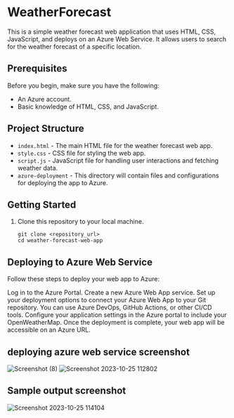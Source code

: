 # WeatherForecast

This is a simple weather forecast web application that uses HTML, CSS, JavaScript, and deploys on an Azure Web Service. It allows users to search for the weather forecast of a specific location.

## Prerequisites

Before you begin, make sure you have the following:

- An Azure account.
- Basic knowledge of HTML, CSS, and JavaScript.

## Project Structure

- `index.html` - The main HTML file for the weather forecast web app.
- `style.css` - CSS file for styling the web app.
- `script.js` - JavaScript file for handling user interactions and fetching weather data.
- `azure-deployment` - This directory will contain files and configurations for deploying the app to Azure.

## Getting Started

1. Clone this repository to your local machine.
   
   ```shell
   git clone <repository_url>
   cd weather-forecast-web-app

## Deploying to Azure Web Service

Follow these steps to deploy your web app to Azure:
 
 Log in to the Azure Portal.
 Create a new Azure Web App service.
 Set up your deployment options to connect your Azure Web App to your Git repository. You can use Azure DevOps, GitHub Actions, or other CI/CD tools.
 Configure your application settings in the Azure portal to include your OpenWeatherMap.
 Once the deployment is complete, your web app will be accessible on an Azure URL.

## deploying azure web service screenshot

 ![Screenshot (8)](https://raw.githubusercontent.com/Yuvarajraghul/WeatherForecast/main/assets/113251653/bb73a9bd-a4bc-464c-b21c-17de33f3a24a)
 ![Screenshot 2023-10-25 112802](https://raw.githubusercontent.com/Yuvarajraghul/WeatherForecast/main/assets/113251653/13588234-1e6f-4976-ba8e-8c0ba3b9cfaf)

## Sample output screenshot

 ![Screenshot 2023-10-25 114104](https://raw.githubusercontent.com/Yuvarajraghul/WeatherForecast/main/assets/113251653/9b28ced7-678c-4df2-900e-46107410f796)





